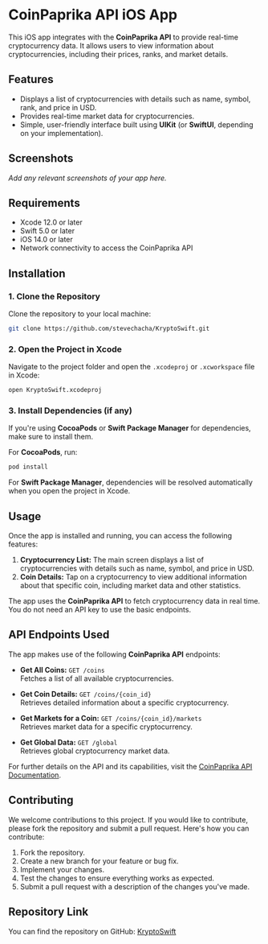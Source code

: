 # CoinPaprika API iOS App

This iOS app integrates with the **CoinPaprika API** to provide real-time cryptocurrency data. It allows users to view information about cryptocurrencies, including their prices, ranks, and market details.

## Features

- Displays a list of cryptocurrencies with details such as name, symbol, rank, and price in USD.
- Provides real-time market data for cryptocurrencies.
- Simple, user-friendly interface built using **UIKit** (or **SwiftUI**, depending on your implementation).

## Screenshots

*Add any relevant screenshots of your app here.*

## Requirements

- Xcode 12.0 or later
- Swift 5.0 or later
- iOS 14.0 or later
- Network connectivity to access the CoinPaprika API

## Installation

### 1. Clone the Repository

Clone the repository to your local machine:

```bash
git clone https://github.com/stevechacha/KryptoSwift.git
```

### 2. Open the Project in Xcode

Navigate to the project folder and open the `.xcodeproj` or `.xcworkspace` file in Xcode:

```bash
open KryptoSwift.xcodeproj
```

### 3. Install Dependencies (if any)

If you're using **CocoaPods** or **Swift Package Manager** for dependencies, make sure to install them.

For **CocoaPods**, run:
```bash
pod install
```

For **Swift Package Manager**, dependencies will be resolved automatically when you open the project in Xcode.

## Usage

Once the app is installed and running, you can access the following features:

1. **Cryptocurrency List:** The main screen displays a list of cryptocurrencies with details such as name, symbol, and price in USD.
2. **Coin Details:** Tap on a cryptocurrency to view additional information about that specific coin, including market data and other statistics.

The app uses the **CoinPaprika API** to fetch cryptocurrency data in real time. You do not need an API key to use the basic endpoints.

## API Endpoints Used

The app makes use of the following **CoinPaprika API** endpoints:

- **Get All Coins:** `GET /coins`  
  Fetches a list of all available cryptocurrencies.

- **Get Coin Details:** `GET /coins/{coin_id}`  
  Retrieves detailed information about a specific cryptocurrency.

- **Get Markets for a Coin:** `GET /coins/{coin_id}/markets`  
  Retrieves market data for a specific cryptocurrency.

- **Get Global Data:** `GET /global`  
  Retrieves global cryptocurrency market data.

For further details on the API and its capabilities, visit the [CoinPaprika API Documentation](https://api.coinpaprika.com/).

## Contributing

We welcome contributions to this project. If you would like to contribute, please fork the repository and submit a pull request. Here's how you can contribute:

1. Fork the repository.
2. Create a new branch for your feature or bug fix.
3. Implement your changes.
4. Test the changes to ensure everything works as expected.
5. Submit a pull request with a description of the changes you've made.


## Repository Link

You can find the repository on GitHub: [KryptoSwift](https://github.com/stevechacha/KryptoSwift)
